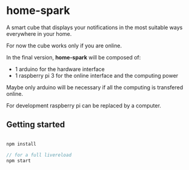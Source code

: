 # home-spark
A smart cube that displays your notifications in the most suitable ways everywhere in your home.

For now the cube works only if you are online.

In the final version, **home-spark** will be composed of:

* 1 arduino for the hardware interface
* 1 raspberry pi 3 for the online interface and the computing power

Maybe only arduino will be necessary if all the computing is transfered online.

For development raspberry pi can be replaced by a computer.

## Getting started


```javascript

npm install

// for a full livereload
npm start

```
